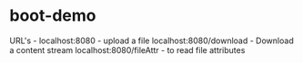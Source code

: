 # boot-demo
URL's -
localhost:8080 - upload a file
localhost:8080/download - Download a content stream
localhost:8080/fileAttr - to read file attributes
